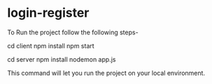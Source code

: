 # login-register

To Run the project follow the following steps-

cd client
npm install
npm start


cd server
npm install
nodemon app.js

This  command will let you run the project on your local environment.
